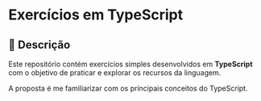# Exercícios em TypeScript

## 📄 Descrição

Este repositório contém exercícios simples desenvolvidos em **TypeScript** com o objetivo de praticar e explorar os recursos da linguagem.

A proposta é me familiarizar com os principais conceitos do TypeScript.